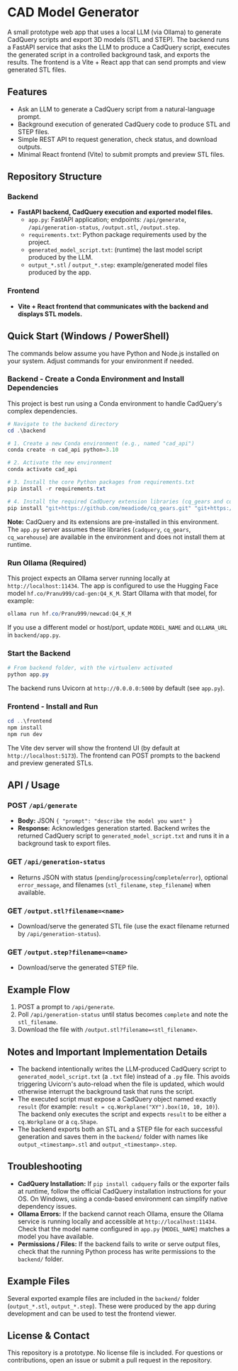 # CAD Model Generator

A small prototype web app that uses a local LLM (via Ollama) to generate CadQuery scripts and export 3D models (STL and STEP). The backend runs a FastAPI service that asks the LLM to produce a CadQuery script, executes the generated script in a controlled background task, and exports the results. The frontend is a Vite + React app that can send prompts and view generated STL files.

## Features

- Ask an LLM to generate a CadQuery script from a natural-language prompt.
- Background execution of generated CadQuery code to produce STL and STEP files.
- Simple REST API to request generation, check status, and download outputs.
- Minimal React frontend (Vite) to submit prompts and preview STL files.

## Repository Structure

### Backend

- **FastAPI backend, CadQuery execution and exported model files.**
  - `app.py`: FastAPI application; endpoints: `/api/generate`, `/api/generation-status`, `/output.stl`, `/output.step`.
  - `requirements.txt`: Python package requirements used by the project.
  - `generated_model_script.txt`: (runtime) the last model script produced by the LLM.
  - `output_*.stl` / `output_*.step`: example/generated model files produced by the app.

### Frontend

- **Vite + React frontend that communicates with the backend and displays STL models.**

## Quick Start (Windows / PowerShell)

The commands below assume you have Python and Node.js installed on your system. Adjust commands for your environment if needed.

### Backend - Create a Conda Environment and Install Dependencies

This project is best run using a Conda environment to handle CadQuery's complex dependencies.

```powershell
# Navigate to the backend directory
cd .\backend

# 1. Create a new Conda environment (e.g., named "cad_api")
conda create -n cad_api python=3.10

# 2. Activate the new environment
conda activate cad_api

# 3. Install the core Python packages from requirements.txt
pip install -r requirements.txt

# 4. Install the required CadQuery extension libraries (cq_gears and cq_warehouse)
pip install "git+https://github.com/meadiode/cq_gears.git" "git+https://github.com/gumyr/cq_warehouse.git"
```

**Note:** CadQuery and its extensions are pre-installed in this environment. The `app.py` server assumes these libraries (`cadquery`, `cq_gears`, `cq_warehouse`) are available in the environment and does not install them at runtime.

### Run Ollama (Required)

This project expects an Ollama server running locally at `http://localhost:11434`. The app is configured to use the Hugging Face model `hf.co/Pranu999/cad-gen:Q4_K_M`. Start Ollama with that model, for example:

```powershell
ollama run hf.co/Pranu999/newcad:Q4_K_M
```

If you use a different model or host/port, update `MODEL_NAME` and `OLLAMA_URL` in `backend/app.py`.

### Start the Backend

```powershell
# From backend folder, with the virtualenv activated
python app.py
```

The backend runs Uvicorn at `http://0.0.0.0:5000` by default (see `app.py`).

### Frontend - Install and Run

```powershell
cd ..\frontend
npm install
npm run dev
```

The Vite dev server will show the frontend UI (by default at `http://localhost:5173`). The frontend can POST prompts to the backend and preview generated STLs.

## API / Usage

### POST `/api/generate`

- **Body:** JSON `{ "prompt": "describe the model you want" }`
- **Response:** Acknowledges generation started. Backend writes the returned CadQuery script to `generated_model_script.txt` and runs it in a background task to export files.

### GET `/api/generation-status`

- Returns JSON with status (`pending`/`processing`/`complete`/`error`), optional `error_message`, and filenames (`stl_filename`, `step_filename`) when available.

### GET `/output.stl?filename=<name>`

- Download/serve the generated STL file (use the exact filename returned by `/api/generation-status`).

### GET `/output.step?filename=<name>`

- Download/serve the generated STEP file.

## Example Flow

1. POST a prompt to `/api/generate`.
2. Poll `/api/generation-status` until status becomes `complete` and note the `stl_filename`.
3. Download the file with `/output.stl?filename=<stl_filename>`.

## Notes and Important Implementation Details

- The backend intentionally writes the LLM-produced CadQuery script to `generated_model_script.txt` (a `.txt` file) instead of a `.py` file. This avoids triggering Uvicorn's auto-reload when the file is updated, which would otherwise interrupt the background task that runs the script.
- The executed script must expose a CadQuery object named exactly `result` (for example: `result = cq.Workplane("XY").box(10, 10, 10)`). The backend only executes the script and expects `result` to be either a `cq.Workplane` or a `cq.Shape`.
- The backend exports both an STL and a STEP file for each successful generation and saves them in the `backend/` folder with names like `output_<timestamp>.stl` and `output_<timestamp>.step`.

## Troubleshooting

- **CadQuery Installation:** If `pip install cadquery` fails or the exporter fails at runtime, follow the official CadQuery installation instructions for your OS. On Windows, using a conda-based environment can simplify native dependency issues.
- **Ollama Errors:** If the backend cannot reach Ollama, ensure the Ollama service is running locally and accessible at `http://localhost:11434`. Check that the model name configured in `app.py` (`MODEL_NAME`) matches a model you have available.
- **Permissions / Files:** If the backend fails to write or serve output files, check that the running Python process has write permissions to the `backend/` folder.

## Example Files

Several exported example files are included in the `backend/` folder (`output_*.stl`, `output_*.step`). These were produced by the app during development and can be used to test the frontend viewer.

## License & Contact

This repository is a prototype. No license file is included. For questions or contributions, open an issue or submit a pull request in the repository.